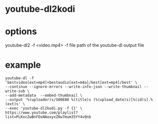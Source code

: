 # youtube-dl2kodi

# options
youtube-dl2 -f <video.mp4>
 -f file path of the youtube-dl output file

# example
~~~~
youtube-dl -f 'bestvideo[ext=mp4]+bestaudio[ext=m4a]/best[ext=mp4]/best' \
--continue --ignore-errors --write-info-json --write-thumbnail --write-sub \ 
--add-metadata  --embed-thumbnail \
--output '%(uploader)s/S00E00 %(title)s (%(upload_date)s)[%(id)s].%(ext)s' \ 
--exec 'youtube-dl2kodi.py -f {}' \
https://www.youtube.com/playlist?list=PLKocZwBnFDxNAoxyxZ0w7mum35YY4v0nb 
~~~~
